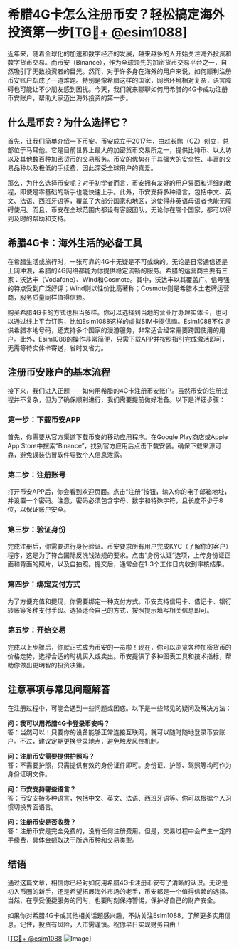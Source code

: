 # 希腊4G卡怎么注册币安？轻松搞定海外投资第一步[[TG💪+ @esim1088](https://t.me/s/esim1088)]

近年来，随着全球化的加速和数字经济的发展，越来越多的人开始关注海外投资和数字货币交易。而币安（Binance），作为全球领先的加密货币交易平台之一，自然吸引了无数投资者的目光。然而，对于许多身在海外的用户来说，如何顺利注册币安账户却成了一道难题。特别是像希腊这样的国家，网络环境相对复杂，语言障碍也可能让不少朋友感到困扰。今天，我们就来聊聊如何用希腊的4G卡成功注册币安账户，帮助大家迈出海外投资的第一步。

## 什么是币安？为什么选择它？

首先，让我们简单介绍一下币安。币安成立于2017年，由赵长鹏（CZ）创立，总部位于马耳他。它是目前世界上最大的加密货币交易所之一，提供比特币、以太坊以及其他数百种加密货币的交易服务。币安的优势在于其强大的安全性、丰富的交易品种以及极低的手续费，因此深受全球用户的喜爱。

那么，为什么选择币安呢？对于初学者而言，币安拥有友好的用户界面和详细的教程，即使是零基础的新手也能快速上手。此外，币安支持多种语言，包括中文、英文、法语、西班牙语等，覆盖了大部分国家和地区，这使得非英语母语者也能无障碍使用。而且，币安在全球范围内都设有客服团队，无论你在哪个国家，都可以得到及时的帮助和支持。

## 希腊4G卡：海外生活的必备工具

在希腊生活或旅行时，一张可靠的4G卡无疑是不可或缺的。无论是日常通信还是上网冲浪，希腊的4G网络都能为你提供稳定流畅的服务。希腊的运营商主要有三家：沃达丰（Vodafone）、Wind和Cosmote。其中，沃达丰以其覆盖广、信号强的特点受到广泛好评；Wind则以性价比高著称；Cosmote则是希腊本土老牌运营商，服务质量同样值得信赖。

购买希腊4G卡的方式也相当多样。你可以选择到当地的营业厅办理实体卡，也可以通过线上平台订购，比如Esim1088这样的虚拟SIM卡提供商。Esim1088不仅提供希腊本地号码，还支持多个国家的漫游服务，非常适合经常需要跨国使用的用户。此外，Esim1088的操作非常简便，只需下载APP并按照指引完成激活即可，无需等待实体卡寄送，省时又省力。

## 注册币安账户的基本流程

接下来，我们进入正题——如何用希腊的4G卡注册币安账户。虽然币安的注册过程并不复杂，但为了确保顺利进行，我们需要提前做好准备。以下是详细步骤：

### 第一步：下载币安APP

首先，你需要从官方渠道下载币安的移动应用程序。在Google Play商店或Apple App Store中搜索“Binance”，找到官方应用后点击下载安装。确保下载来源可靠，避免误装仿冒软件导致个人信息泄露。

### 第二步：注册账号

打开币安APP后，你会看到欢迎页面。点击“注册”按钮，输入你的电子邮箱地址，并设置一个密码。注意，密码必须包含字母、数字和特殊字符，且长度不少于8位，以保证账户安全。

### 第三步：验证身份

完成注册后，你需要进行身份验证。币安要求所有用户完成KYC（了解你的客户）程序，这是为了符合国际反洗钱法规的要求。点击“身份认证”选项，上传身份证正面和背面的照片，以及自拍照。提交后，通常会在1-3个工作日内收到审核结果。

### 第四步：绑定支付方式

为了方便充值和提现，你需要绑定一种支付方式。币安支持信用卡、借记卡、银行转账等多种支付手段。选择适合自己的方式，按照提示填写相关信息即可。

### 第五步：开始交易

完成以上步骤后，你就正式成为币安的一员啦！现在，你可以浏览各种加密货币的价格走势，选择合适的时机买入或卖出。币安提供了多种图表工具和技术指标，帮助你做出更明智的投资决策。

## 注意事项与常见问题解答

在注册过程中，可能会遇到一些问题或困惑。以下是一些常见的疑问及解决方法：

**问：我可以用希腊4G卡登录币安吗？**  
答：当然可以！只要你的设备能够正常连接互联网，就可以随时随地登录币安账户。不过，建议定期更换登录地点，避免触发风控机制。

**问：注册币安需要提供护照吗？**  
答：不需要护照，只需提供有效的身份证件即可。身份证、护照、驾照等均可作为身份证明文件。

**问：币安支持哪些语言？**  
答：币安支持多种语言，包括中文、英文、法语、西班牙语等。你可以根据个人习惯切换界面语言。

**问：注册币安是否收费？**  
答：注册币安是完全免费的，没有任何注册费用。但是，交易过程中会产生一定的手续费，具体金额取决于所选币种和交易类型。

## 结语

通过这篇文章，相信你已经对如何用希腊4G卡注册币安有了清晰的认识。无论是初入币圈的新手，还是希望拓展海外市场的老手，币安都是一个值得信赖的选择。当然，在享受便捷服务的同时，也要时刻保持警惕，保护好自己的财产安全。

如果你对希腊4G卡或其他相关话题感兴趣，不妨关注Esim1088，了解更多实用信息。记住，投资有风险，入市需谨慎。祝你早日实现财务自由！

[[TG💪+ @esim1088](https://t.me/s/esim1088) ![Image](https://i.postimg.cc/4NQfJmqS/Snipaste-2025-05-13-00-14-12.png)]